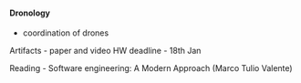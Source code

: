 #### Dronology
 - coordination of drones

Artifacts - paper and video
HW deadline - 18th Jan

Reading -  Software engineering: A Modern Approach (Marco Tulio Valente)